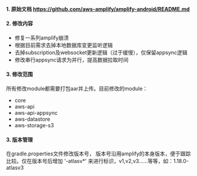 #### 1. 原始文档 https://github.com/aws-amplify/amplify-android/README.md
#### 2. 修改内容
- 修复一系列amplify崩溃
- 根据目前需求去掉本地数据库变更监听逻辑
- 去掉subscription及websocket更新逻辑（过于缓慢），仅保留appsync逻辑
- 修改串行appsync请求为并行，提高数据拉取时间

#### 3. 修改范围
所有修改module都需要打包aar并上传。目前修改的module：
- core
- aws-api
- aws-api-appsync
- aws-datastore
- aws-storage-s3

#### 3. 版本管理
在gradle.properties文件修改版本号，
版本号沿用amplify的本身版本，便于跟踪比较。仅在版本号后增加 '-atlasv*' 来进行标识，v1,v2,v3……等等，如：1.18.0-atlasv3
